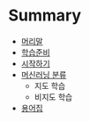 # Summary

* [머리말](README.md)
* [학습준비](tensorflow/setting.md)
* [시작하기](tensorflow/start.md)
* [머신러닝 분류](tensorflow/classification.md)
  * 지도 학습
  * 비지도 학습
* [용어집](tensorflow/glossary.md)
